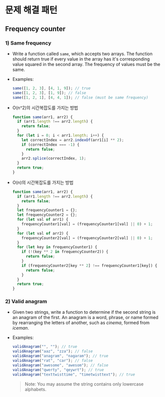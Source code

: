 # 문제 해결 패턴

## Frequency counter

### 1) Same frequency

- Write a function called `same`, which accepts two arrays. The function should return true if every value in the array has it's corresponding value squared in the second array. The frequency of values must be the same.
- Examples:

  ```js
  same([1, 2, 3], [4, 1, 9]); // true
  same([1, 2, 3], [1, 9]); // false
  same([1, 2, 1], [4, 4, 1]); // false (must be same frequency)
  ```

- O(n^2)의 시간복잡도를 가지는 방법

  ```js
  function same(arr1, arr2) {
    if (arr1.length !== arr2.length) {
      return false;
    }
    for (let i = 0; i < arr1.length; i++) {
      let correctIndex = arr2.indexOf(arr1[i] ** 2);
      if (correctIndex === -1) {
        return false;
      }
      arr2.splice(correctIndex, 1);
    }
    return true;
  }
  ```

- O(n)의 시간복잡도를 가지는 방법

  ```js
  function same(arr1, arr2) {
    if (arr1.length !== arr2.length) {
      return false;
    }
    let frequencyCounter1 = {};
    let frequencyCounter2 = {};
    for (let val of arr1) {
      frequencyCounter1[val] = (frequencyCounter1[val] || 0) + 1;
    }
    for (let val of arr2) {
      frequencyCounter2[val] = (frequencyCounter2[val] || 0) + 1;
    }
    for (let key in frequencyCounter1) {
      if (!(key ** 2 in frequencyCounter2)) {
        return false;
      }
      if (frequencyCounter2[key ** 2] !== frequencyCounter1[key]) {
        return false;
      }
    }
    return true;
  }
  ```

### 2) Valid anagram

- Given two strings, write a function to determine if the second string is an anagram of the first. An anagram is a word, phrase, or name formed by rearranging the letters of another, such as _cinema_, formed from _iceman_.
- Examples:

  ```js
  validAnagram("", ""); // true
  validAnagram("aaz", "zza"); // false
  validAnagram("anagram", "nagaram"); // true
  validAnagram("rat", "car"); // false
  validAnagram("awesome", "awesom"); // false
  validAnagram("qwerty", "qeywrt"); // true
  validAnagram("texttwisttime", "timetwisttext"); // true
  ```

  > Note: You may assume the string contains only lowercase alphabets.
